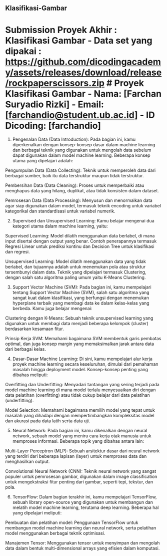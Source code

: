 ## Klasifikasi-Gambar
# Submission Proyek Akhir : Klasifikasi Gambar - Data set yang dipakai : https://github.com/dicodingacademy/assets/releases/download/release/rockpaperscissors.zip # Proyek Klasifikasi Gambar - **Nama:** [Farchan Suryadio Rizki] - **Email:** [farchandio@student.ub.ac.id] - **ID Dicoding:** [farchandio]
1. Pengenalan Data (Data Introduction):
Pada bagian ini, kamu diperkenalkan dengan konsep-konsep dasar dalam machine learning dan berbagai teknik yang digunakan untuk mengolah data sebelum dapat digunakan dalam model machine learning. Beberapa konsep utama yang dipelajari adalah:

Pengumpulan Data (Data Collecting): Teknik untuk memperoleh data dari berbagai sumber, baik itu data terstruktur maupun tidak terstruktur.

Pembersihan Data (Data Cleaning): Proses untuk memperbaiki atau menghapus data yang hilang, duplikat, atau tidak konsisten dalam dataset.

Pemrosesan Data (Data Processing): Menyusun dan menormalkan data agar siap digunakan dalam model, termasuk teknik encoding untuk variabel kategorikal dan standardisasi untuk variabel numerik.

2. Supervised dan Unsupervised Learning:
Kamu belajar mengenai dua kategori utama dalam machine learning, yaitu:

Supervised Learning: Model dilatih menggunakan data berlabel, di mana input disertai dengan output yang benar. Contoh penerapannya termasuk Regresi Linear untuk prediksi kontinu dan Decision Tree untuk klasifikasi dan regresi.

Unsupervised Learning: Model dilatih menggunakan data yang tidak berlabel, dan tujuannya adalah untuk menemukan pola atau struktur tersembunyi dalam data. Teknik yang dipelajari termasuk Clustering, dengan salah satu algoritma paling umum yaitu K-Means Clustering.

3. Support Vector Machine (SVM):
Pada bagian ini, kamu mempelajari tentang Support Vector Machine (SVM), salah satu algoritma yang sangat kuat dalam klasifikasi, yang berfungsi dengan menemukan hyperplane terbaik yang membagi data ke dalam kelas-kelas yang berbeda. Kamu juga belajar mengenai:

Clustering dengan K-Means: Sebuah teknik unsupervised learning yang digunakan untuk membagi data menjadi beberapa kelompok (cluster) berdasarkan kesamaan fitur.

Prinsip Kerja SVM: Memahami bagaimana SVM membentuk garis pembatas optimal, dan juga konsep margin yang memaksimalkan jarak antara data dari berbagai kelas.

4. Dasar-Dasar Machine Learning:
Di sini, kamu mempelajari alur kerja proyek machine learning secara keseluruhan, dimulai dari pemahaman masalah hingga deployment model. Konsep-konsep penting yang dibahas meliputi:

Overfitting dan Underfitting: Menyadari tantangan yang sering terjadi pada model machine learning di mana model terlalu menyesuaikan diri dengan data pelatihan (overfitting) atau tidak cukup belajar dari data pelatihan (underfitting).

Model Selection: Memahami bagaimana memilih model yang tepat untuk masalah yang dihadapi dengan mempertimbangkan kompleksitas model dan akurasi pada data latih serta data uji.

5. Neural Network:
Pada bagian ini, kamu dikenalkan dengan neural network, sebuah model yang meniru cara kerja otak manusia untuk memproses informasi. Beberapa topik yang dibahas antara lain:

Multi-Layer Perceptron (MLP): Sebuah arsitektur dasar dari neural network yang terdiri dari beberapa lapisan (layer) untuk memproses data dan menghasilkan output.

Convolutional Neural Network (CNN): Teknik neural network yang sangat populer untuk pemrosesan gambar, digunakan dalam image classification untuk mengekstraksi fitur penting dari gambar, seperti tepi, tekstur, dan pola.

6. TensorFlow:
Dalam bagian terakhir ini, kamu mempelajari TensorFlow, sebuah library open-source yang digunakan untuk membangun dan melatih model machine learning, terutama deep learning. Beberapa hal yang dipelajari meliputi:

Pembuatan dan pelatihan model: Penggunaan TensorFlow untuk membangun model machine learning dan neural network, serta pelatihan model menggunakan berbagai teknik optimisasi.

Manajemen Tensor: Menggunakan tensor untuk menyimpan dan mengolah data dalam bentuk multi-dimensional arrays yang efisien dalam komputasi.
